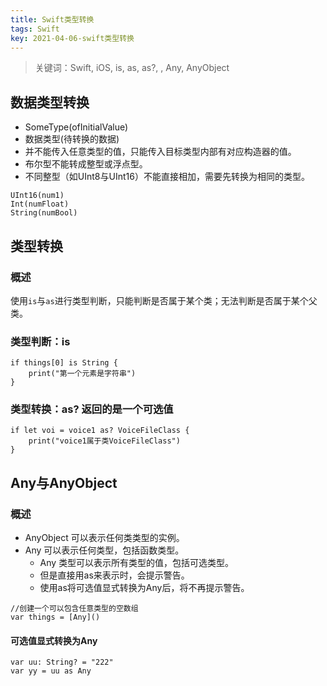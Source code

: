 ```yaml
---
title: Swift类型转换
tags: Swift
key: 2021-04-06-swift类型转换
---
```

> 关键词：Swift, iOS, is, as, as?, , Any, AnyObject

## 数据类型转换

* SomeType(ofInitialValue)
* 数据类型(待转换的数据)
* 并不能传入任意类型的值，只能传入目标类型内部有对应构造器的值。
* 布尔型不能转成整型或浮点型。
* 不同整型（如UInt8与UInt16）不能直接相加，需要先转换为相同的类型。

```
UInt16(num1)
Int(numFloat)
String(numBool)
```

## 类型转换

### 概述

使用`is`与`as`进行类型判断，只能判断是否属于某个类；无法判断是否属于某个父类。

### 类型判断：is

```
if things[0] is String {
    print("第一个元素是字符串")
}
```

### 类型转换：as? 返回的是一个可选值

```
if let voi = voice1 as? VoiceFileClass {
    print("voice1属于类VoiceFileClass")
}
```

## Any与AnyObject

### 概述

* AnyObject 可以表示任何类类型的实例。
* Any 可以表示任何类型，包括函数类型。
	* Any 类型可以表示所有类型的值，包括可选类型。
	* 但是直接用as来表示时，会提示警告。
	* 使用as将可选值显式转换为Any后，将不再提示警告。

```
//创建一个可以包含任意类型的空数组
var things = [Any]()
```

#### 可选值显式转换为Any

```
var uu: String? = "222"
var yy = uu as Any
```



